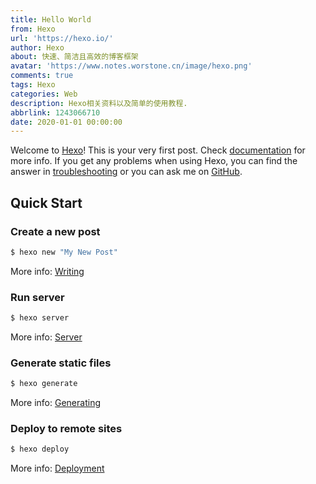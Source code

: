 ```yaml
---
title: Hello World
from: Hexo
url: 'https://hexo.io/'
author: Hexo
about: 快速、简洁且高效的博客框架
avatar: 'https://www.notes.worstone.cn/image/hexo.png'
comments: true
tags: Hexo
categories: Web
description: Hexo相关资料以及简单的使用教程.
abbrlink: 1243066710
date: 2020-01-01 00:00:00
---
```

Welcome to [Hexo](https://hexo.io/)! This is your very first post. Check [documentation](https://hexo.io/docs/) for more info. If you get any problems when using Hexo, you can find the answer in [troubleshooting](https://hexo.io/docs/troubleshooting.html) or you can ask me on [GitHub](https://github.com/hexojs/hexo/issues).

## Quick Start

### Create a new post

``` bash
$ hexo new "My New Post"
```

More info: [Writing](https://hexo.io/docs/writing.html)

### Run server

``` bash
$ hexo server
```

More info: [Server](https://hexo.io/docs/server.html)

### Generate static files

``` bash
$ hexo generate
```

More info: [Generating](https://hexo.io/docs/generating.html)

### Deploy to remote sites

``` bash
$ hexo deploy
```

More info: [Deployment](https://hexo.io/docs/one-command-deployment.html)
